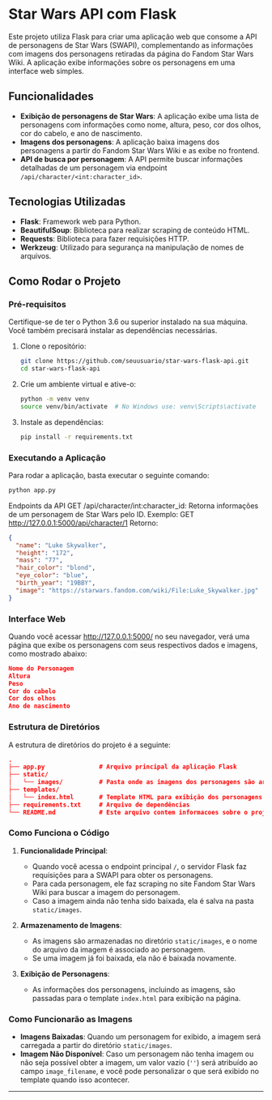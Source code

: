 # Star Wars API com Flask

Este projeto utiliza Flask para criar uma aplicação web que consome a API de personagens de Star Wars (SWAPI), complementando as informações com imagens dos personagens retiradas da página do Fandom Star Wars Wiki. A aplicação exibe informações sobre os personagens em uma interface web simples.

## Funcionalidades

- **Exibição de personagens de Star Wars**: A aplicação exibe uma lista de personagens com informações como nome, altura, peso, cor dos olhos, cor do cabelo, e ano de nascimento.
- **Imagens dos personagens**: A aplicação baixa imagens dos personagens a partir do Fandom Star Wars Wiki e as exibe no frontend.
- **API de busca por personagem**: A API permite buscar informações detalhadas de um personagem via endpoint `/api/character/<int:character_id>`.

## Tecnologias Utilizadas

- **Flask**: Framework web para Python.
- **BeautifulSoup**: Biblioteca para realizar scraping de conteúdo HTML.
- **Requests**: Biblioteca para fazer requisições HTTP.
- **Werkzeug**: Utilizado para segurança na manipulação de nomes de arquivos.
  
## Como Rodar o Projeto

### Pré-requisitos

Certifique-se de ter o Python 3.6 ou superior instalado na sua máquina. Você também precisará instalar as dependências necessárias.

1. Clone o repositório:
    ```bash
    git clone https://github.com/seuusuario/star-wars-flask-api.git
    cd star-wars-flask-api
    ```

2. Crie um ambiente virtual e ative-o:
    ```bash
    python -m venv venv
    source venv/bin/activate  # No Windows use: venv\Scripts\activate
    ```

3. Instale as dependências:
    ```bash
    pip install -r requirements.txt
    ```

### Executando a Aplicação

Para rodar a aplicação, basta executar o seguinte comando:

```bash
python app.py
```

Endpoints da API
GET /api/character/int:character_id: Retorna informações de um personagem de Star Wars pelo ID.
Exemplo: GET http://127.0.0.1:5000/api/character/1
Retorno:

```json
{
  "name": "Luke Skywalker",
  "height": "172",
  "mass": "77",
  "hair_color": "blond",
  "eye_color": "blue",
  "birth_year": "19BBY",
  "image": "https://starwars.fandom.com/wiki/File:Luke_Skywalker.jpg"
}
```

### Interface Web
Quando você acessar http://127.0.0.1:5000/ no seu navegador, verá uma página que exibe os personagens com seus respectivos dados e imagens, como mostrado abaixo:
```json
Nome do Personagem
Altura
Peso
Cor do cabelo
Cor dos olhos
Ano de nascimento
```

### Estrutura de Diretórios
A estrutura de diretórios do projeto é a seguinte:
```json
.
├── app.py               # Arquivo principal da aplicação Flask
├── static/
│   └── images/          # Pasta onde as imagens dos personagens são armazenadas
├── templates/
│   └── index.html       # Template HTML para exibição dos personagens
├── requirements.txt     # Arquivo de dependências
└── README.md            # Este arquivo contem informacoes sobre o projeto
```

### Como Funciona o Código

1. **Funcionalidade Principal**:
   - Quando você acessa o endpoint principal `/`, o servidor Flask faz requisições para a SWAPI para obter os personagens.
   - Para cada personagem, ele faz scraping no site Fandom Star Wars Wiki para buscar a imagem do personagem.
   - Caso a imagem ainda não tenha sido baixada, ela é salva na pasta `static/images`.

2. **Armazenamento de Imagens**:
   - As imagens são armazenadas no diretório `static/images`, e o nome do arquivo da imagem é associado ao personagem.
   - Se uma imagem já foi baixada, ela não é baixada novamente.

3. **Exibição de Personagens**:
   - As informações dos personagens, incluindo as imagens, são passadas para o template `index.html` para exibição na página.

### Como Funcionarão as Imagens

- **Imagens Baixadas**: Quando um personagem for exibido, a imagem será carregada a partir do diretório `static/images`.
- **Imagem Não Disponível**: Caso um personagem não tenha imagem ou não seja possível obter a imagem, um valor vazio (`''`) será atribuído ao campo `image_filename`, e você pode personalizar o que será exibido no template quando isso acontecer.

---

